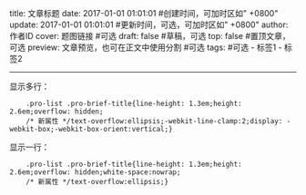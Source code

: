 title: 文章标题
date: 2017-01-01 01:01:01 #创建时间，可加时区如" +0800"
update: 2017-01-01 01:01:01 #更新时间，可选，可加时区如" +0800"
author: 作者ID
cover: 题图链接 #可选
draft: false #草稿，可选
top: false #置顶文章，可选
preview: 文章预览，也可在正文中使用<!--more-->分割 #可选
tags: #可选
    - 标签1
    - 标签2

---

显示多行：
```
    .pro-list .pro-brief-title{line-height: 1.3em;height: 2.6em;overflow: hidden;
    /* 新属性 */text-overflow:ellipsis;-webkit-line-clamp:2;display: -webkit-box;-webkit-box-orient:vertical;}
```

显示一行：
```
    .pro-list .pro-brief-title{line-height: 1.3em;height: 2.6em;overflow: hidden;white-space:nowrap;
    /* 新属性 */text-overflow:ellipsis;}
```
